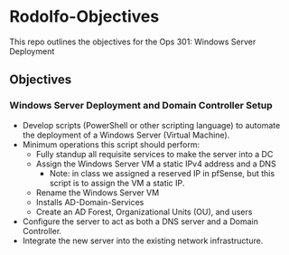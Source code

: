 # Rodolfo-Objectives
This repo outlines the objectives for the Ops 301: Windows Server Deployment
## Objectives
### Windows Server Deployment and Domain Controller Setup
- Develop scripts (PowerShell or other scripting language) to automate the deployment of a Windows Server (Virtual Machine).
- Minimum operations this script should perform:
  - Fully standup all requisite services to make the server into a DC
  - Assign the Windows Server VM a static IPv4 address and a DNS
    - Note: in class we assigned a reserved IP in pfSense, but this script is to assign the VM a static IP.   
  - Rename the Windows Server VM
  - Installs AD-Domain-Services
  - Create an AD Forest, Organizational Units (OU), and users
- Configure the server to act as both a DNS server and a Domain Controller.
- Integrate the new server into the existing network infrastructure.
